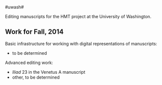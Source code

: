 #uwash#


Editing manuscripts for the HMT project at the University of Washington.

## Work for Fall, 2014 ##


Basic infrastructure for working with digital representations of manuscripts:

- to be determined


Advanced editing work:


- *Iliad* 23 in the Venetus A manuscript
- other, to be determined

